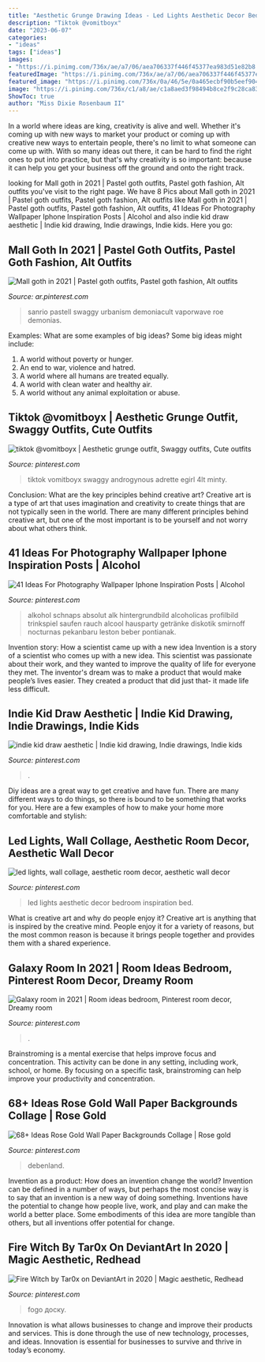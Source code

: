 ```yaml
---
title: "Aesthetic Grunge Drawing Ideas - Led Lights Aesthetic Decor Bedroom Inspiration Bed"
description: "Tiktok @vomitboyx"
date: "2023-06-07"
categories:
- "ideas"
tags: ["ideas"]
images:
- "https://i.pinimg.com/736x/ae/a7/06/aea706337f446f45377ea983d51e82b8.jpg"
featuredImage: "https://i.pinimg.com/736x/ae/a7/06/aea706337f446f45377ea983d51e82b8.jpg"
featured_image: "https://i.pinimg.com/736x/0a/46/5e/0a465ecbf90b5eef904f26e0d8532513.jpg"
image: "https://i.pinimg.com/736x/c1/a8/ae/c1a8aed3f98494b8ce2f9c28ca83698b.jpg"
ShowToc: true
author: "Miss Dixie Rosenbaum II"
---
```



In a world where ideas are king, creativity is alive and well. Whether it's coming up with new ways to market your product or coming up with creative new ways to entertain people, there's no limit to what someone can come up with. With so many ideas out there, it can be hard to find the right ones to put into practice, but that's why creativity is so important: because it can help you get your business off the ground and onto the right track.

	

		
looking for Mall goth in 2021 | Pastel goth outfits, Pastel goth fashion, Alt outfits you've visit to the right page. We have 8 Pics about Mall goth in 2021 | Pastel goth outfits, Pastel goth fashion, Alt outfits like Mall goth in 2021 | Pastel goth outfits, Pastel goth fashion, Alt outfits, 41 Ideas For Photography Wallpaper Iphone Inspiration Posts | Alcohol and also indie kid draw aesthetic | Indie kid drawing, Indie drawings, Indie kids. Here you go:
		
    
## Mall Goth In 2021 | Pastel Goth Outfits, Pastel Goth Fashion, Alt Outfits

<img loading=lazy src="https://i.pinimg.com/736x/03/cc/27/03cc27d4df504269c721a5ee12769889.jpg" onerror="this.onerror=null;this.src='https://tse2.mm.bing.net/th?id=OIP.r084Krp_CAPGVJc2kXLFSQHaMY&amp;pid=15.1';" alt="Mall goth in 2021 | Pastel goth outfits, Pastel goth fashion, Alt outfits">

_Source: ar.pinterest.com_

>sanrio pastell swaggy urbanism demoniacult vaporwave roe demonias. 

	

Examples: What are some examples of big ideas?
Some big ideas might include: 
1. A world without poverty or hunger.
2. An end to war, violence and hatred.
3. A world where all humans are treated equally.
4. A world with clean water and healthy air.
5. A world without any animal exploitation or abuse.

    
## Tiktok @vomitboyx | Aesthetic Grunge Outfit, Swaggy Outfits, Cute Outfits

<img loading=lazy src="https://i.pinimg.com/736x/5d/d0/b3/5dd0b36592e29a88186c00929c861027.jpg" onerror="this.onerror=null;this.src='https://tse4.mm.bing.net/th?id=OIP.lUrLV71GetEGtO4Vu8T58wHaKt&amp;pid=15.1';" alt="tiktok @vomitboyx | Aesthetic grunge outfit, Swaggy outfits, Cute outfits">

_Source: pinterest.com_

>tiktok vomitboyx swaggy androgynous adrette egirl 4lt minty. 

	

Conclusion: What are the key principles behind creative art?
Creative art is a type of art that uses imagination and creativity to create things that are not typically seen in the world. There are many different principles behind creative art, but one of the most important is to be yourself and not worry about what others think.

    
## 41 Ideas For Photography Wallpaper Iphone Inspiration Posts | Alcohol

<img loading=lazy src="https://i.pinimg.com/736x/ae/a7/06/aea706337f446f45377ea983d51e82b8.jpg" onerror="this.onerror=null;this.src='https://tse2.mm.bing.net/th?id=OIP.MHFb6tdpPx0Iv9ufqQD3YAAAAA&amp;pid=15.1';" alt="41 Ideas For Photography Wallpaper Iphone Inspiration Posts | Alcohol">

_Source: pinterest.com_

>alkohol schnaps absolut alk hintergrundbild alcoholicas profilbild trinkspiel saufen rauch alcool hausparty getränke diskotik smirnoff nocturnas pekanbaru leston beber pontianak. 

	

Invention story: How a scientist came up with a new idea
Invention is a story of a scientist who comes up with a new idea. This scientist was passionate about their work, and they wanted to improve the quality of life for everyone they met. The inventor's dream was to make a product that would make people’s lives easier. They created a product that did just that- it made life less difficult.

    
## Indie Kid Draw Aesthetic | Indie Kid Drawing, Indie Drawings, Indie Kids

<img loading=lazy src="https://i.pinimg.com/736x/68/c9/95/68c9952f7c564b2257524302e60b25d5.jpg" onerror="this.onerror=null;this.src='https://tse4.mm.bing.net/th?id=OIP.g9w9VYQgX20RRlC3Ze_8bgHaNK&amp;pid=15.1';" alt="indie kid draw aesthetic | Indie kid drawing, Indie drawings, Indie kids">

_Source: pinterest.com_

>. 

	

Diy ideas are a great way to get creative and have fun. There are many different ways to do things, so there is bound to be something that works for you. Here are a few examples of how to make your home more comfortable and stylish: 

    
## Led Lights, Wall Collage, Aesthetic Room Decor, Aesthetic Wall Decor

<img loading=lazy src="https://i.pinimg.com/736x/d1/e1/9b/d1e19b36ea8a871640596b488ad69855.jpg" onerror="this.onerror=null;this.src='https://tse1.mm.bing.net/th?id=OIP.IsGH-BnYWMCW_yoThqCDIwHaNK&amp;pid=15.1';" alt="led lights, wall collage, aesthetic room decor, aesthetic wall decor">

_Source: pinterest.com_

>led lights aesthetic decor bedroom inspiration bed. 

	

What is creative art and why do people enjoy it?
Creative art is anything that is inspired by the creative mind. People enjoy it for a variety of reasons, but the most common reason is because it brings people together and provides them with a shared experience.

    
## Galaxy Room In 2021 | Room Ideas Bedroom, Pinterest Room Decor, Dreamy Room

<img loading=lazy src="https://i.pinimg.com/736x/e0/49/fd/e049fd8c019ef8dac175fdd404527784.jpg" onerror="this.onerror=null;this.src='https://tse4.mm.bing.net/th?id=OIP.8vhS0MGy1vjfC2eplnj_EAHaNK&amp;pid=15.1';" alt="Galaxy room in 2021 | Room ideas bedroom, Pinterest room decor, Dreamy room">

_Source: pinterest.com_

>. 

	

Brainstroming is a mental exercise that helps improve focus and concentration. This activity can be done in any setting, including work, school, or home. By focusing on a specific task, brainstroming can help improve your productivity and concentration.

    
## 68+ Ideas Rose Gold Wall Paper Backgrounds Collage | Rose Gold

<img loading=lazy src="https://i.pinimg.com/736x/c1/a8/ae/c1a8aed3f98494b8ce2f9c28ca83698b.jpg" onerror="this.onerror=null;this.src='https://tse4.mm.bing.net/th?id=OIP.n2SxfevzNNYUuiWacwCNPQAAAA&amp;pid=15.1';" alt="68+ Ideas Rose Gold Wall Paper Backgrounds Collage | Rose gold">

_Source: pinterest.com_

>debenland. 

	

Invention as a product: How does an invention change the world?
Invention can be defined in a number of ways, but perhaps the most concise way is to say that an invention is a new way of doing something. Inventions have the potential to change how people live, work, and play and can make the world a better place. Some embodiments of this idea are more tangible than others, but all inventions offer potential for change.

    
## Fire Witch By Tar0x On DeviantArt In 2020 | Magic Aesthetic, Redhead

<img loading=lazy src="https://i.pinimg.com/736x/0a/46/5e/0a465ecbf90b5eef904f26e0d8532513.jpg" onerror="this.onerror=null;this.src='https://tse3.mm.bing.net/th?id=OIP.uwnYpsILvqBjkeyQfnu1mAHaKd&amp;pid=15.1';" alt="Fire Witch by Tar0x on DeviantArt in 2020 | Magic aesthetic, Redhead">

_Source: pinterest.com_

>fogo доску. 

	

Innovation is what allows businesses to change and improve their products and services. This is done through the use of new technology, processes, and ideas. Innovation is essential for businesses to survive and thrive in today’s economy.

